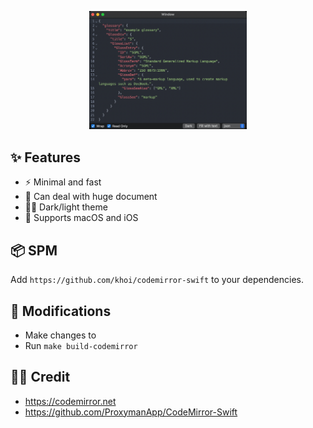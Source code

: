 <p align="center"><img src=".github/demo.png" width="50%"></p>

## ✨ Features

- ⚡️ Minimal and fast
- 🐘 Can deal with huge document
- 🧛‍♂️ Dark/light theme
- 📱 Supports macOS and iOS

## 📦 SPM

Add `https://github.com/khoi/codemirror-swift` to your dependencies.

## 🚧 Modifications

- Make changes to [](./Sources/CodeMirror/src/editor.js)
- Run `make build-codemirror`

## 🙇‍♂️ Credit

- https://codemirror.net
- https://github.com/ProxymanApp/CodeMirror-Swift 
